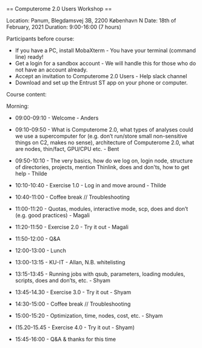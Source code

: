 == Computerome 2.0 Users Workshop ==



Location: Panum, Blegdamsvej 3B, 2200 København N
Date: 18th of February, 2021
Duration: 9:00-16:00 (7 hours)
 

Participants before course:
-	If you have a PC, install MobaXterm - You have your terminal (command line) ready!
-	Get a login for a sandbox account - We will handle this for those who do not have an account already.
-	Accept an invitation to Computerome 2.0 Users - Help slack channel
-	Download and set up the Entrust ST app on your phone or computer.


Course content: 

Morning:
- 09:00-09:10 - Welcome - Anders

- 09:10-09:50 - What is Computerome 2.0, what types of analyses could we use a supercomputer for (e.g. don’t run/store small non-sensitive things on C2, makes no sense), architecture of Computerome 2.0, what are nodes, thin/fact, GPU/CPU etc. - Bent

- 09:50-10:10 - The very basics, how do we log on, login node, structure of directories, projects, mention Thinlink, does and don'ts, how to get help  - Thilde

- 10:10-10:40 - Exercise 1.0 - Log in and move around - Thilde

- 10:40-11:00 - Coffee break // Troubleshooting

- 11:00-11:20 - Quotas, modules, interactive mode, scp, does and don’t (e.g. good practices) - Magali

- 11:20-11:50 - Exercise 2.0 - Try it out - Magali

- 11:50-12:00 - Q&A

- 12:00-13:00 - Lunch

- 13:00-13:15 - KU-IT - Allan, N.B. whitelisting

- 13:15-13:45 - Running jobs with qsub, parameters, loading modules, scripts, does and don’ts, etc. - Shyam

- 13:45-14.30 - Exercise 3.0 - Try it out - Shyam

- 14:30-15:00 - Coffee break // Troubleshooting

- 15:00-15:20 - Optimization, time, nodes, cost, etc. - Shyam

- (15.20-15.45 - Exercise 4.0 - Try it out - Shyam)

- 15:45-16:00 - Q&A & thanks for this time


